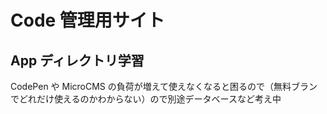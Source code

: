 # Code 管理用サイト

## App ディレクトリ学習

CodePen や MicroCMS の負荷が増えて使えなくなると困るので（無料ブランでどれだけ使えるのかわからない）ので別途データベースなど考え中
